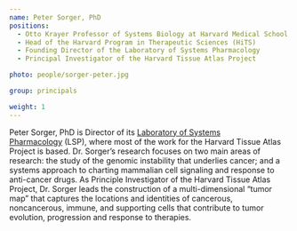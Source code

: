 ```yaml
---
name: Peter Sorger, PhD
positions:
  - Otto Krayer Professor of Systems Biology at Harvard Medical School
  - Head of the Harvard Program in Therapeutic Sciences (HiTS)
  - Founding Director of the Laboratory of Systems Pharmacology
  - Principal Investigator of the Harvard Tissue Atlas Project

photo: people/sorger-peter.jpg

group: principals

weight: 1
---
```


Peter Sorger, PhD is Director of its [Laboratory of Systems Pharmacology](https://hits.harvard.edu/) (LSP), where most of the work for the Harvard Tissue Atlas Project is based. Dr. Sorger’s research focuses on two main areas of research: the study of the genomic instability that underlies cancer; and a systems approach to charting mammalian cell signaling and response to anti-cancer drugs. As Principle Investigator of the Harvard Tissue Atlas Project, Dr. Sorger leads the construction of a multi-dimensional “tumor map” that captures the locations and identities of cancerous, noncancerous, immune, and supporting cells that contribute to tumor evolution, progression and response to therapies.
